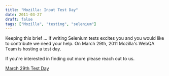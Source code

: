 ```yaml
---
title: "Mozilla: Input Test Day"
date: 2011-03-27
draft: false
tags: ["Mozilla", "testing", "selenium"]
---
```

Keeping this brief ... If writing Selenium tests excites you and you
would like to contribute we need your help. On March 29th, 2011 Mozilla's WebQA
Team is hosting a test day.

If you're interested in finding out more please reach out to us.

[March 29th Test Day](https://quality.mozilla.org/events/2011/03/23/upcoming-event-webqa-automation-test-day/)
